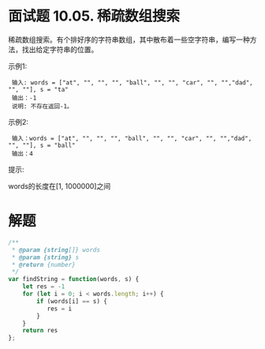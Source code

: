 # 面试题 10.05. 稀疏数组搜索

稀疏数组搜索。有个排好序的字符串数组，其中散布着一些空字符串，编写一种方法，找出给定字符串的位置。

示例1:
```
 输入: words = ["at", "", "", "", "ball", "", "", "car", "", "","dad", "", ""], s = "ta"
 输出：-1
 说明: 不存在返回-1。
```
示例2:
```
 输入：words = ["at", "", "", "", "ball", "", "", "car", "", "","dad", "", ""], s = "ball"
 输出：4
```
提示:

words的长度在[1, 1000000]之间

# 解题
```js
/**
 * @param {string[]} words
 * @param {string} s
 * @return {number}
 */
var findString = function(words, s) {
    let res = -1
    for (let i = 0; i < words.length; i++) {
        if (words[i] == s) {
           res = i
        }
    }
    return res
};
```